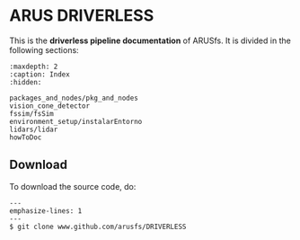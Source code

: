 # ARUS DRIVERLESS

This is the **driverless pipeline documentation** of ARUSfs. It is divided in the following sections:

```{toctree}
:maxdepth: 2
:caption: Index
:hidden:

packages_and_nodes/pkg_and_nodes
vision_cone_detector
fssim/fsSim
environment_setup/instalarEntorno
lidars/lidar
howToDoc

```

## Download

To download the source code, do:

```{code-block}
---
emphasize-lines: 1
---
$ git clone www.github.com/arusfs/DRIVERLESS
```
